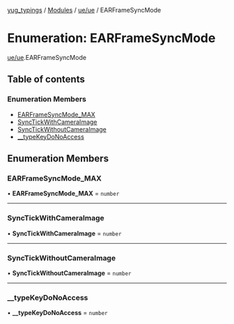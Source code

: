 [yug_typings](../README.md) / [Modules](../modules.md) / [ue/ue](../modules/ue_ue.md) / EARFrameSyncMode

# Enumeration: EARFrameSyncMode

[ue/ue](../modules/ue_ue.md).EARFrameSyncMode

## Table of contents

### Enumeration Members

- [EARFrameSyncMode\_MAX](ue_ue.EARFrameSyncMode.md#earframesyncmode_max)
- [SyncTickWithCameraImage](ue_ue.EARFrameSyncMode.md#synctickwithcameraimage)
- [SyncTickWithoutCameraImage](ue_ue.EARFrameSyncMode.md#synctickwithoutcameraimage)
- [\_\_typeKeyDoNoAccess](ue_ue.EARFrameSyncMode.md#__typekeydonoaccess)

## Enumeration Members

### EARFrameSyncMode\_MAX

• **EARFrameSyncMode\_MAX** = `number`

___

### SyncTickWithCameraImage

• **SyncTickWithCameraImage** = `number`

___

### SyncTickWithoutCameraImage

• **SyncTickWithoutCameraImage** = `number`

___

### \_\_typeKeyDoNoAccess

• **\_\_typeKeyDoNoAccess** = `number`
